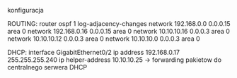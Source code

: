 konfiguracja

ROUTING:
router ospf 1
 log-adjacency-changes
 network 192.168.0.0 0.0.0.15 area 0
 network 192.168.0.16 0.0.0.15 area 0
 network 10.10.10.16 0.0.0.3 area 0
 network 10.10.10.12 0.0.0.3 area 0
 network 10.10.10.0 0.0.0.3 area 0

DHCP:
interface GigabitEthernet0/2
 ip address 192.168.0.17 255.255.255.240
 ip helper-address 10.10.10.25 -> forwarding pakietow do centralnego serwera DHCP
